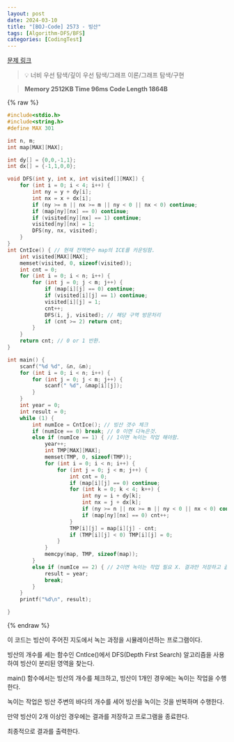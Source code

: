 ```yaml
---
layout: post
date: 2024-03-10
title: "[BOJ-Code] 2573 - 빙산"
tags: [Algorithm-DFS/BFS]
categories: [CodingTest]
---
```


[문제 링크](https://www.acmicpc.net/problem/2573)


> 💡 너비 우선 탐색/깊이 우선 탐색/그래프 이론/그래프 탐색/구현


> **Memory   2512KB                                   Time   96ms                               Code Length   1864B**



{% raw %}
```c++
#include<stdio.h>
#include<string.h>
#define MAX 301

int n, m;
int map[MAX][MAX];

int dy[] = {0,0,-1,1};
int dx[] = {-1,1,0,0};

void DFS(int y, int x, int visited[][MAX]) {
	for (int i = 0; i < 4; i++) {
		int ny = y + dy[i];
		int nx = x + dx[i];
		if (ny >= n || nx >= m || ny < 0 || nx < 0) continue;
		if (map[ny][nx] == 0) continue;
		if (visited[ny][nx] == 1) continue;
		visited[ny][nx] = 1;
		DFS(ny, nx, visited);
	}
}
int CntIce() { // 현재 전역변수 map의 ICE를 카운팅함.
	int visited[MAX][MAX];
	memset(visited, 0, sizeof(visited));
	int cnt = 0;
	for (int i = 0; i < n; i++) {
		for (int j = 0; j < m; j++) {
			if (map[i][j] == 0) continue;
			if (visited[i][j] == 1) continue;
			visited[i][j] = 1;
			cnt++;
			DFS(i, j, visited); // 해당 구역 방문처리
			if (cnt >= 2) return cnt;
		}
	}
	return cnt; // 0 or 1 반환.
}

int main() {
	scanf("%d %d", &n, &m);
	for (int i = 0; i < n; i++) {
		for (int j = 0; j < m; j++) {
			scanf(" %d", &map[i][j]);
		}
	}
	int year = 0;
	int result = 0;
	while (1) {
		int numIce = CntIce(); // 빙산 갯수 체크
		if (numIce == 0) break; // 0 이면 다녹은것.
		else if (numIce == 1) { // 1이면 녹이는 작업 해야함.
			year++;
			int TMP[MAX][MAX];
			memset(TMP, 0, sizeof(TMP));
			for (int i = 0; i < n; i++) {
				for (int j = 0; j < m; j++) {
					int cnt = 0;
					if (map[i][j] == 0) continue;
					for (int k = 0; k < 4; k++) {
						int ny = i + dy[k];
						int nx = j + dx[k];
						if (ny >= n || nx >= m || ny < 0 || nx < 0) continue;
						if (map[ny][nx] == 0) cnt++;
					}
					TMP[i][j] = map[i][j] - cnt;
					if (TMP[i][j] < 0) TMP[i][j] = 0;
				}
			}
			memcpy(map, TMP, sizeof(map));
		}
		else if (numIce == 2) { // 2이면 녹이는 작업 필요 X. 결과만 저장하고 끝내기
			result = year;
			break;
		}
	}
	printf("%d\n", result);

}
```
{% endraw %}



이 코드는 빙산이 주어진 지도에서 녹는 과정을 시뮬레이션하는 프로그램이다.

빙산의 개수를 세는 함수인 CntIce()에서 DFS(Depth First Search) 알고리즘을 사용하여 빙산이 분리된 영역을 찾는다.

main() 함수에서는 빙산의 개수를 체크하고, 빙산이 1개인 경우에는 녹이는 작업을 수행한다.

녹이는 작업은 빙산 주변의 바다의 개수를 세어 빙산을 녹이는 것을 반복하며 수행한다.

만약 빙산이 2개 이상인 경우에는 결과를 저장하고 프로그램을 종료한다.

최종적으로 결과를 출력한다.

